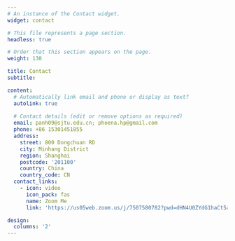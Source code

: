 ```yaml
---
# An instance of the Contact widget.
widget: contact

# This file represents a page section.
headless: true

# Order that this section appears on the page.
weight: 130

title: Contact
subtitle:

content:
  # Automatically link email and phone or display as text?
  autolink: true
  
  # Contact details (edit or remove options as required)
  email: panh09@sjtu.edu.cn; phoena.hp@gmail.com
  phone: +86 15301451855
  address:
    street: 800 Dongchuan RD
    city: Minhang District
    region: Shanghai
    postcode: '201100'
    country: China
    country_code: CN
  contact_links:
    - icon: video
      icon_pack: fas
      name: Zoom Me
      link: 'https://us05web.zoom.us/j/7507580782?pwd=dHN4U0ZYdG1haCt5a3VvVjE5UEpoUT09'

design:
  columns: '2'
---
```

